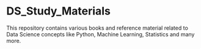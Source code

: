 # DS_Study_Materials

This repository contains various books and reference material related to Data Science concepts like Python, Machine Learning, Statistics and many more.
